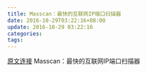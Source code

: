 ```yaml
---
title: Masscan：最快的互联网IP端口扫描器
date: 2016-10-29T03:22:16+08:00
update: 2016-10-29 03:22:16
categories:
tags:
---
```

[原文连接](http://www.freebuf.com/sectool/112583.html)
Masscan：最快的互联网IP端口扫描器
